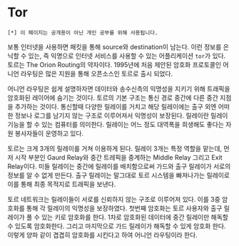 # Tor

`[*] 이 페이지는 공개용이 아닌 개인 공부를 위해 사용됩니다.`

보통 인터넷을 사용하면 패킷을 통해 source와 destination이 남는다. 이런 정보를 은닉할 수 있는, 즉 익명으로 인터넷 서비스를 사용할 수 있는
어플리케이션 `tor`가 있다.
토르는 The Orion Routing의 약자이다. 1995년에 처음 제안된 암호화 프로토콜인 어니언 라우팅은 많은 지원을 통해 오픈소스인 토르로 
출시 되었다.

어니언 라우팅은 쉽게 설명하자면 데이터와 송수신측의 익명성을 지키기 위해 트래픽을 암호화된 레이어에 숨기는 것이다. 토르의 기본 구조는 통신 경로 중간에 다른 중간 지점을 추가하는 것이다. 통신할때 다양한 릴레이를 거치고 해당 릴레이에는 출구 외엔 어떠한 정보나 로그를 남기지 않는 구조로 이루어져서 익명성이 보장된다. 
릴레이란 릴레이 기능을 할 수 있는 컴퓨터를 의미한다. 릴레이는 어느 정도 대역폭을 희생해도 좋다는 자원 봉사자들이 운영하고 있다. 

토르는 크게 3개의 릴레이를 거쳐 이용하게 된다. 릴레이 3개는 특정 역할을 맡는데, 먼저 시작 부분인 Gaurd Relay와 중간 트레픽을 중계하는 Middle Relay 그리고 Exit Relay이다. 미들 릴레이는 중간에 릴레이를 배치함으로써 가드와 출구 릴레이가 서로의 정보를 알 수 없게 만든다. 출구 릴레이는 말그대로 토르 시스템을 빠져나가는 릴레이로 이를 통해 최종 목적지로 트래픽을 보낸다.

토르 네트워크는 릴레이들이 서로를 신뢰하지 않는 구조로 이루어져 있다. 이를 3중 암호화를 통해 각 릴레이의 익명성을 보장하였다. 첫번째 암호화는 토르 사용자와 출구 릴레이가 풀 수 있는 키로 암호화를 한다. 1차로 암호화된 데이터에 중간 릴레이만 해독할 수 있도록 암호화한다. 그리고 마지막으로 가드 릴레이가 해독할 수 있게 암호화 한다. 이렇게 양파 같이 겹겹히 암호화를 시킨다고 하여 어니언 라우팅이라 한다. 